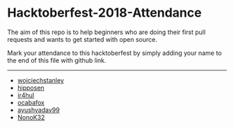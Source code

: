 # Hacktoberfest-2018-Attendance
The aim of this repo is to help beginners who are doing their first pull requests and wants to get started with open source.

Mark your attendance to this hacktoberfest by simply adding your name to the end of this file with github link.

<hr>

- [wojciechstanley](https://github.com/wojciechstanley)
- [hipposen](https://github.com/hipposen)
- [ir4hul](https://github.com/ir4hul)
- [ocabafox](https://github.com/ocabafox)
- [ayushyadav99](https://github.com/ayushyadav99)
- [NonoK32](https://github.com/NonoK32)

